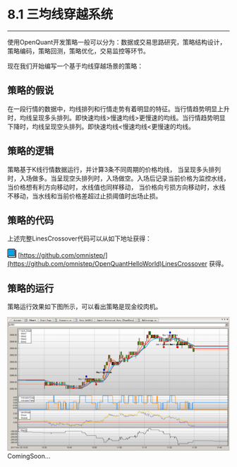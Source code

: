 # 8.1 三均线穿越系统

---

使用OpenQuant开发策略一般可以分为：数据或交易思路研究，策略结构设计，策略编码，策略回测，策略优化，交易监控等环节。

现在我们开始编写一个基于均线穿越场景的策略：

## 策略的假说

在一段行情的数据中，均线排列和行情走势有着明显的特征。当行情趋势明显上升时，均线呈现多头排列。即快速均线&gt;慢速均线&gt;更慢速的均线。当行情趋势明显下降时，均线呈现空头排列。即快速均线&lt;慢速均线&lt;更慢速的均线。

## 策略的逻辑

策略基于K线行情数据运行，并计算3条不同周期的价格均线， 当呈现多头排列时，入场做多。当呈现空头排列时，入场做空。入场后记录当前价格为监控水线，当价格想有利方向移动时，水线值也同样移动， 当价格向亏损方向移动时，水线不移动，当水线和当前价格差超过止损阈值时出场止损。

## 策略的代码

上述完整LinesCrossover代码可以从如下地址获得：

![](/icons/icon_book.png) [https://github.com/omnistep/](https://github.com/omnistep/OpenQuantHelloWorld)LinesCrossover 获得。

## 策略的运行

策略运行效果如下图所示，可以看出策略是现金绞肉机。

![](/assets/LinesCrossoverShow.png)ComingSoon...

